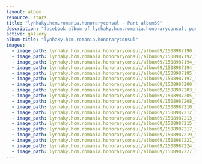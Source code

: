 ```yaml
---
layout: album
resource: stars
title: "lynhaky.hcm.romania.honoraryconsul - Part album69"
description: "facebook album of lynhaky.hcm.romania.honoraryconsul, part album69."
active: gallery
album-title: "lynhaky.hcm.romania.honoraryconsul"
images:
  - image_path: lynhaky.hcm.romania.honoraryconsul/album69/1508987190_mrat4608.jpg
  - image_path: lynhaky.hcm.romania.honoraryconsul/album69/1508987192_mrat4610.jpg
  - image_path: lynhaky.hcm.romania.honoraryconsul/album69/1508987194_mrat4639.jpg
  - image_path: lynhaky.hcm.romania.honoraryconsul/album69/1508987194_mrat4643.jpg
  - image_path: lynhaky.hcm.romania.honoraryconsul/album69/1508987195_mrat4673.jpg
  - image_path: lynhaky.hcm.romania.honoraryconsul/album69/1508987197_mrat4719.jpg
  - image_path: lynhaky.hcm.romania.honoraryconsul/album69/1508987200_mrat4742.jpg
  - image_path: lynhaky.hcm.romania.honoraryconsul/album69/1508987203_mrat4766.jpg
  - image_path: lynhaky.hcm.romania.honoraryconsul/album69/1508987205_mrat4780.jpg
  - image_path: lynhaky.hcm.romania.honoraryconsul/album69/1508987208_mrat4800.jpg
  - image_path: lynhaky.hcm.romania.honoraryconsul/album69/1508987210_mrat4802.jpg
  - image_path: lynhaky.hcm.romania.honoraryconsul/album69/1508987212_mrat4808-1.jpg
  - image_path: lynhaky.hcm.romania.honoraryconsul/album69/1508987213_mrat4808.jpg
  - image_path: lynhaky.hcm.romania.honoraryconsul/album69/1508987215_mrat4920.jpg
  - image_path: lynhaky.hcm.romania.honoraryconsul/album69/1508987217_mrat4940.jpg
  - image_path: lynhaky.hcm.romania.honoraryconsul/album69/1508987219_mrat5024.jpg
  - image_path: lynhaky.hcm.romania.honoraryconsul/album69/1508987221_mrat5029.jpg
  - image_path: lynhaky.hcm.romania.honoraryconsul/album69/1508987224_mrat5034.jpg
  - image_path: lynhaky.hcm.romania.honoraryconsul/album69/1508987227_mrat5038.jpg
---
```

